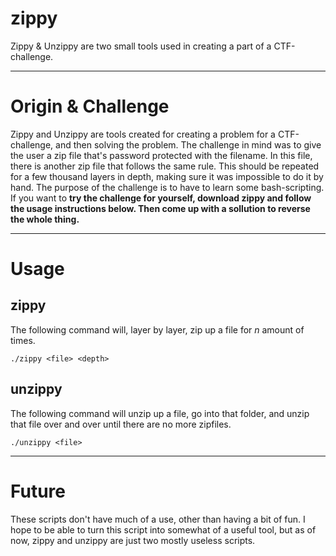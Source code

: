 # zippy
Zippy & Unzippy are two small tools used in creating a part of a CTF-challenge.

---

# Origin & Challenge

Zippy and Unzippy are tools created for creating a problem for a CTF-challenge, and then solving the problem. The challenge in mind was to give the user a zip file that's password protected with the filename. In this file, there is another zip file that follows the same rule. This should be repeated for a few thousand layers in depth, making sure it was impossible to do it by hand. The purpose of the challenge is to have to learn some bash-scripting. If you want to **try the challenge for yourself, download zippy and follow the usage instructions below. Then come up with a sollution to reverse the whole thing.**

--- 

# Usage

## zippy

The following command will, layer by layer, zip up a file for *n* amount of times.

```
./zippy <file> <depth>
```


## unzippy

The following command will unzip up a file, go into that folder, and unzip that file over and over until there are no more zipfiles.

```
./unzippy <file> 
```

--- 

# Future

These scripts don't have much of a use, other than having a bit of fun. I hope to be able to turn this script into somewhat of a useful tool, but as of now, zippy and unzippy are just two mostly useless scripts.
